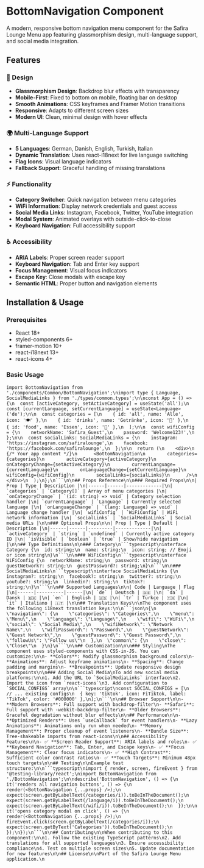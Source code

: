 # BottomNavigation Component

A modern, responsive bottom navigation menu component for the Safira Lounge Menu app featuring glassmorphism design, multi-language support, and social media integration.

## Features

### 🎨 Design
- **Glassmorphism Design**: Backdrop blur effects with transparency
- **Mobile-First**: Fixed to bottom on mobile, floating bar on desktop
- **Smooth Animations**: CSS keyframes and Framer Motion transitions
- **Responsive**: Adapts to different screen sizes
- **Modern UI**: Clean, minimal design with hover effects

### 🌍 Multi-Language Support
- **5 Languages**: German, Danish, English, Turkish, Italian
- **Dynamic Translation**: Uses react-i18next for live language switching
- **Flag Icons**: Visual language indicators
- **Fallback Support**: Graceful handling of missing translations

### ⚡ Functionality
- **Category Switcher**: Quick navigation between menu categories
- **WiFi Information**: Display network credentials and guest access
- **Social Media Links**: Instagram, Facebook, Twitter, YouTube integration
- **Modal System**: Animated overlays with outside-click-to-close
- **Keyboard Navigation**: Full accessibility support

### ♿ Accessibility
- **ARIA Labels**: Proper screen reader support
- **Keyboard Navigation**: Tab and Enter key support
- **Focus Management**: Visual focus indicators
- **Escape Key**: Close modals with escape key
- **Semantic HTML**: Proper button and navigation elements

## Installation & Usage

### Prerequisites
- React 18+
- styled-components 6+
- framer-motion 10+
- react-i18next 13+
- react-icons 4+

### Basic Usage

```tsx
import BottomNavigation from './components/Common/BottomNavigation';\nimport type { Language, SocialMediaLinks } from './types/common.types';\n\nconst App = () => {\n  const [activeCategory, setActiveCategory] = useState('all');\n  const [currentLanguage, setCurrentLanguage] = useState<Language>('de');\n\n  const categories = [\n    { id: 'all', name: 'Alle', icon: '🍽️' },\n    { id: 'drinks', name: 'Getränke', icon: '🥤' },\n    { id: 'food', name: 'Essen', icon: '🍕' },\n  ];\n\n  const wifiConfig = {\n    networkName: 'Safira_Guest',\n    password: 'Welcome123!',\n  };\n\n  const socialLinks: SocialMediaLinks = {\n    instagram: 'https://instagram.com/safiralounge',\n    facebook: 'https://facebook.com/safiralounge',\n  };\n\n  return (\n    <div>\n      {/* Your app content */}\n      <BottomNavigation\n        categories={categories}\n        activeCategory={activeCategory}\n        onCategoryChange={setActiveCategory}\n        currentLanguage={currentLanguage}\n        onLanguageChange={setCurrentLanguage}\n        wifiConfig={wifiConfig}\n        socialLinks={socialLinks}\n      />\n    </div>\n  );\n};\n```\n\n## Props Reference\n\n### Required Props\n\n| Prop | Type | Description |\n|------|------|-------------|\n| `categories` | `Category[]` | Array of menu categories |\n| `onCategoryChange` | `(id: string) => void` | Category selection handler |\n| `currentLanguage` | `Language` | Currently selected language |\n| `onLanguageChange` | `(lang: Language) => void` | Language change handler |\n| `wifiConfig` | `WiFiConfig` | WiFi network information |\n| `socialLinks` | `SocialMediaLinks` | Social media URLs |\n\n### Optional Props\n\n| Prop | Type | Default | Description |\n|------|------|---------|-------------|\n| `activeCategory` | `string` | `undefined` | Currently active category ID |\n| `isVisible` | `boolean` | `true` | Show/hide navigation |\n\n## Type Definitions\n\n### Category\n```typescript\ninterface Category {\n  id: string;\n  name: string;\n  icon: string; // Emoji or icon string\n}\n```\n\n### WiFiConfig\n```typescript\ninterface WiFiConfig {\n  networkName: string;\n  password: string;\n  guestNetwork?: string;\n  guestPassword?: string;\n}\n```\n\n### SocialMediaLinks\n```typescript\ninterface SocialMediaLinks {\n  instagram?: string;\n  facebook?: string;\n  twitter?: string;\n  youtube?: string;\n  linkedin?: string;\n  tiktok?: string;\n}\n```\n\n## Supported Languages\n\n| Code | Language | Flag |\n|------|----------|------|\n| `de` | Deutsch | 🇩🇪 |\n| `da` | Dansk | 🇩🇰 |\n| `en` | English | 🇺🇸 |\n| `tr` | Türkçe | 🇹🇷 |\n| `it` | Italiano | 🇮🇹 |\n\n## Translation Keys\n\nThe component uses the following i18next translation keys:\n\n```json\n{\n  \"navigation\": {\n    \"categories\": \"Categories\",\n    \"menu\": \"Menu\",\n    \"language\": \"Language\",\n    \"wifi\": \"WiFi\",\n    \"social\": \"Social Media\",\n    \"wifiNetwork\": \"Network Name\",\n    \"wifiPassword\": \"Password\",\n    \"guestNetwork\": \"Guest Network\",\n    \"guestPassword\": \"Guest Password\",\n    \"followUs\": \"Follow us\"\n  },\n  \"common\": {\n    \"close\": \"Close\"\n  }\n}\n```\n\n## Customization\n\n### Styling\nThe component uses styled-components with CSS-in-JS. You can customize:\n\n- **Colors**: Modify glassmorphism background colors\n- **Animations**: Adjust keyframe animations\n- **Spacing**: Change padding and margins\n- **Breakpoints**: Update responsive design breakpoints\n\n### Adding Social Media\nTo add new social media platforms:\n\n1. Add the URL to `SocialMediaLinks` interface\n2. Import the icon from `react-icons`\n3. Add configuration to `SOCIAL_CONFIGS` array\n\n```typescript\nconst SOCIAL_CONFIGS = [\n  // ... existing configs\n  { key: 'tiktok', icon: FiTiktok, label: 'TikTok', color: '#000000' },\n];\n```\n\n## Browser Support\n\n- **Modern Browsers**: Full support with backdrop-filter\n- **Safari**: Full support with -webkit-backdrop-filter\n- **Older Browsers**: Graceful degradation without blur effects\n\n## Performance\n\n- **Optimized Renders**: Uses `useCallback` for event handlers\n- **Lazy Animations**: Animations only run when needed\n- **Memory Management**: Proper cleanup of event listeners\n- **Bundle Size**: Tree-shakeable imports from react-icons\n\n## Accessibility Features\n\n- ✅ **Screen Reader Support**: ARIA labels and roles\n- ✅ **Keyboard Navigation**: Tab, Enter, and Escape keys\n- ✅ **Focus Management**: Clear focus indicators\n- ✅ **High Contrast**: Sufficient color contrast ratios\n- ✅ **Touch Targets**: Minimum 48px touch targets\n\n## Testing\n\nExample test structure:\n\n```typescript\nimport { render, screen, fireEvent } from '@testing-library/react';\nimport BottomNavigation from './BottomNavigation';\n\ndescribe('BottomNavigation', () => {\n  it('renders all navigation buttons', () => {\n    render(<BottomNavigation {...props} />);\n    expect(screen.getByLabelText(/categories/i)).toBeInTheDocument();\n    expect(screen.getByLabelText(/language/i)).toBeInTheDocument();\n    expect(screen.getByLabelText(/wifi/i)).toBeInTheDocument();\n  });\n\n  it('opens category modal on click', () => {\n    render(<BottomNavigation {...props} />);\n    fireEvent.click(screen.getByLabelText(/categories/i));\n    expect(screen.getByText('Categories')).toBeInTheDocument();\n  });\n});\n```\n\n## Contributing\n\nWhen contributing to this component:\n\n1. Follow the existing TypeScript patterns\n2. Add translations for all supported languages\n3. Ensure accessibility compliance\n4. Test on multiple screen sizes\n5. Update documentation for new features\n\n## License\n\nPart of the Safira Lounge Menu application.\n